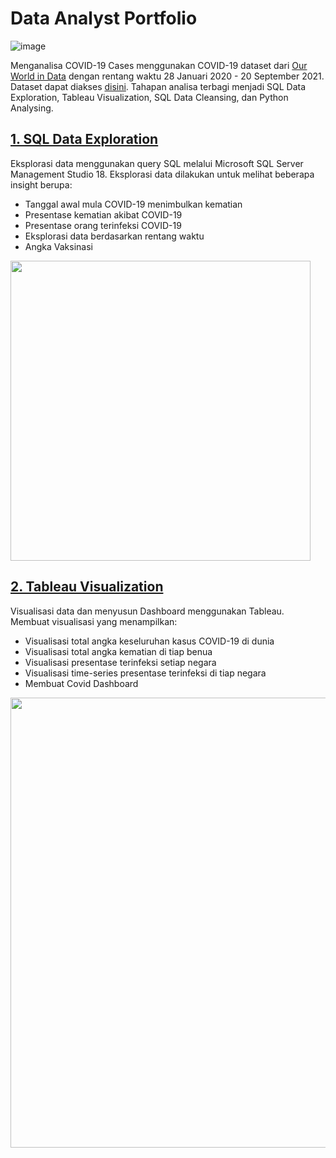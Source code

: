 # Data Analyst Portfolio

![image](https://user-images.githubusercontent.com/74480780/136298159-147b211c-c2a3-4161-b889-d0dee659cf5b.png)

Menganalisa COVID-19 Cases menggunakan COVID-19 dataset dari [Our World in Data](https://ourworldindata.org/) dengan rentang waktu 28 Januari 2020 - 20 September 2021. Dataset dapat diakses [disini](https://ourworldindata.org/covid-deaths). Tahapan analisa terbagi menjadi SQL Data Exploration, Tableau Visualization, SQL Data Cleansing, dan Python Analysing.

## [1. SQL Data Exploration](https://github.com/hibartaufik/sql-data-exploration)
Eksplorasi data menggunakan query SQL melalui Microsoft SQL Server Management Studio 18. Eksplorasi data dilakukan untuk melihat beberapa insight berupa:
- Tanggal awal mula COVID-19 menimbulkan kematian
- Presentase kematian akibat COVID-19
- Presentase orang terinfeksi COVID-19
- Eksplorasi data berdasarkan rentang waktu
- Angka Vaksinasi

<img width=480 src=https://user-images.githubusercontent.com/74480780/134827584-0dc6606f-53d7-4d53-8a07-14d013a8996c.png>

## [2. Tableau Visualization](https://github.com/hibartaufik/tableau-visualization)
Visualisasi data dan menyusun Dashboard menggunakan Tableau. Membuat visualisasi yang menampilkan:
- Visualisasi total angka keseluruhan kasus COVID-19 di dunia
- Visualisasi total angka kematian di tiap benua
- Visualisasi presentase terinfeksi setiap negara
- Visualisasi time-series presentase terinfeksi di tiap negara
- Membuat Covid Dashboard

<img width=720 src=https://user-images.githubusercontent.com/74480780/136297741-d11c85af-9b01-45c6-b3a1-31b05c1b073d.png>


